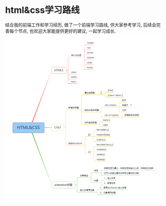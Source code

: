 # html&css学习路线
结合我的前端工作和学习经历, 做了一个前端学习路线, 供大家参考学习, 后续会完善每个节点, 也欢迎大家能提供更好的建议, 一起学习成长.
![img](./assets/html%2Bcss.png)

